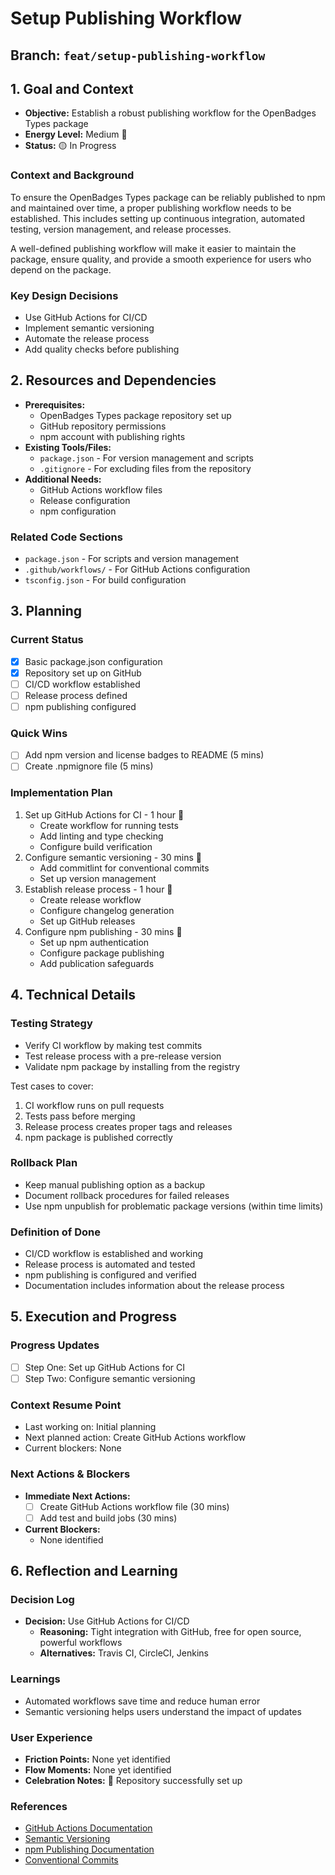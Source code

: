 # Setup Publishing Workflow

## Branch: `feat/setup-publishing-workflow`

## 1. Goal and Context
- **Objective:** Establish a robust publishing workflow for the OpenBadges Types package
- **Energy Level:** Medium 🔋
- **Status:** 🟡 In Progress

### Context and Background
To ensure the OpenBadges Types package can be reliably published to npm and maintained over time, a proper publishing workflow needs to be established. This includes setting up continuous integration, automated testing, version management, and release processes.

A well-defined publishing workflow will make it easier to maintain the package, ensure quality, and provide a smooth experience for users who depend on the package.

### Key Design Decisions
- Use GitHub Actions for CI/CD
- Implement semantic versioning
- Automate the release process
- Add quality checks before publishing

## 2. Resources and Dependencies
- **Prerequisites:** 
  - OpenBadges Types package repository set up
  - GitHub repository permissions
  - npm account with publishing rights
- **Existing Tools/Files:** 
  - `package.json` - For version management and scripts
  - `.gitignore` - For excluding files from the repository
- **Additional Needs:** 
  - GitHub Actions workflow files
  - Release configuration
  - npm configuration

### Related Code Sections
- `package.json` - For scripts and version management
- `.github/workflows/` - For GitHub Actions configuration
- `tsconfig.json` - For build configuration

## 3. Planning
### Current Status
- [x] Basic package.json configuration
- [x] Repository set up on GitHub
- [ ] CI/CD workflow established
- [ ] Release process defined
- [ ] npm publishing configured

### Quick Wins
- [ ] Add npm version and license badges to README (5 mins)
- [ ] Create .npmignore file (5 mins)

### Implementation Plan
1. Set up GitHub Actions for CI - 1 hour 🎯
   - Create workflow for running tests
   - Add linting and type checking
   - Configure build verification
2. Configure semantic versioning - 30 mins 🎯
   - Add commitlint for conventional commits
   - Set up version management
3. Establish release process - 1 hour 🎯
   - Create release workflow
   - Configure changelog generation
   - Set up GitHub releases
4. Configure npm publishing - 30 mins 🎯
   - Set up npm authentication
   - Configure package publishing
   - Add publication safeguards

## 4. Technical Details
### Testing Strategy
- Verify CI workflow by making test commits
- Test release process with a pre-release version
- Validate npm package by installing from the registry

Test cases to cover:
1. CI workflow runs on pull requests
2. Tests pass before merging
3. Release process creates proper tags and releases
4. npm package is published correctly

### Rollback Plan
- Keep manual publishing option as a backup
- Document rollback procedures for failed releases
- Use npm unpublish for problematic package versions (within time limits)

### Definition of Done
- CI/CD workflow is established and working
- Release process is automated and tested
- npm publishing is configured and verified
- Documentation includes information about the release process

## 5. Execution and Progress
### Progress Updates
- [ ] Step One: Set up GitHub Actions for CI
- [ ] Step Two: Configure semantic versioning

### Context Resume Point
- Last working on: Initial planning
- Next planned action: Create GitHub Actions workflow
- Current blockers: None

### Next Actions & Blockers
- **Immediate Next Actions:** 
  - [ ] Create GitHub Actions workflow file (30 mins)
  - [ ] Add test and build jobs (30 mins)
- **Current Blockers:**
  - None identified

## 6. Reflection and Learning
### Decision Log
- **Decision:** Use GitHub Actions for CI/CD
  - **Reasoning:** Tight integration with GitHub, free for open source, powerful workflows
  - **Alternatives:** Travis CI, CircleCI, Jenkins

### Learnings
- Automated workflows save time and reduce human error
- Semantic versioning helps users understand the impact of updates

### User Experience
- **Friction Points:** None yet identified
- **Flow Moments:** None yet identified
- **Celebration Notes:** 🎉 Repository successfully set up

### References
- [GitHub Actions Documentation](https://docs.github.com/en/actions)
- [Semantic Versioning](https://semver.org/)
- [npm Publishing Documentation](https://docs.npmjs.com/cli/v8/commands/npm-publish)
- [Conventional Commits](https://www.conventionalcommits.org/)
